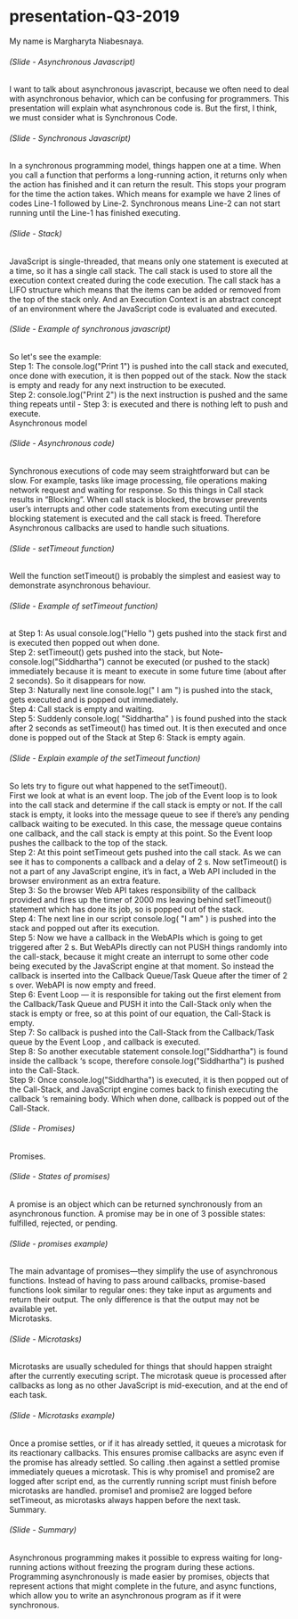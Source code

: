 # presentation-Q3-2019  
My name is Margharyta Niabesnaya.  
###### (Slide - Asynchronous Javascript)  
I want to talk about asynchronous javascript, because we often need to deal with asynchronous behavior, which can be confusing for programmers. This presentation will explain what asynchronous code is. But the first, I think, we must consider what is Synchronous Code.   
###### (Slide - Synchronous Javascript)  
In a synchronous programming model, things happen one at a time. When you call a function that performs a long-running action, it returns only when the action has finished and it can return the result. This stops your program for the time the action takes. Which means for example we have 2 lines of codes Line-1 followed by Line-2. Synchronous means Line-2 can not start running until the Line-1 has finished executing.  
###### (Slide - Stack)  
JavaScript is single-threaded, that means only one statement is executed at a time, so it has a single call stack. The call stack is used to store all the execution context created during the code execution. The call stack has a LIFO structure which means that the items can be added or removed from the top of the stack only. And an Execution Context is an abstract concept of an environment where the JavaScript code is evaluated and executed.   
###### (Slide - Example of synchronous javascript)  
So let's see the example:  
Step 1: The console.log("Print 1") is pushed into the call stack and executed, once done with execution, it is then popped out of the stack. Now the stack is empty and ready for any next instruction to be executed.  
Step 2: console.log("Print 2") is the next instruction is pushed and the same thing repeats until - Step 3: is executed and there is nothing left to push and execute.  
Asynchronous model  
###### (Slide - Asynchronous code)  
Synchronous executions of code may seem straightforward but can be slow. For example, tasks like image processing, file operations making network request and waiting for response. So this things in Call stack results in “Blocking”. When call stack is blocked, the browser prevents user’s interrupts and other code statements from executing until the blocking statement is executed and the call stack is freed. Therefore Asynchronous callbacks are used to handle such situations.  
###### (Slide - setTimeout function)  
Well the function setTimeout() is probably the simplest and easiest way to demonstrate asynchronous behaviour.  
###### (Slide - Example of setTimeout function)  
at Step 1: As usual console.log("Hello ") gets pushed into the stack first and is executed then popped out when done.  
Step 2: setTimeout() gets pushed into the stack, but Note- console.log("Siddhartha") cannot be executed (or pushed to the stack) immediately because it is meant to execute in some future time (about after 2 seconds). So it disappears for now.  
Step 3: Naturally next line console.log(" I am ") is pushed into the stack, gets executed and is popped out immediately.  
Step 4: Call stack is empty and waiting.  
Step 5: Suddenly console.log( "Siddhartha" ) is found pushed into the stack after 2 seconds as setTimeout() has timed out. It is then executed and once done is popped out of the Stack at Step 6: Stack is empty again.  
###### (Slide - Explain example of the setTimeout function)  
So lets try to figure out what happened to the setTimeout().   
First we look at what is an event loop. The job of the Event loop is to look into the call stack and determine if the call stack is empty or not. If the call stack is empty, it looks into the message queue to see if there’s any pending callback waiting to be executed. In this case, the message queue contains one callback, and the call stack is empty at this point. So the Event loop pushes the callback to the top of the stack.  
Step 2: At this point setTimeout gets pushed into the call stack. As we can see it has to components a callback and a delay of 2 s. Now setTimeout() is not a part of any JavaScript engine, it’s in fact, a Web API included in the browser environment as an extra feature.  
Step 3: So the browser Web API takes responsibility of the callback provided and fires up the timer of 2000 ms leaving behind setTimeout() statement which has done its job, so is popped out of the stack.   
Step 4: The next line in our script console.log( "I am" ) is pushed into the stack and popped out after its execution.  
Step 5: Now we have a callback in the WebAPIs which is going to get triggered after 2 s. But WebAPIs directly can not PUSH things randomly into the call-stack, because it might create an interrupt to some other code being executed by the JavaScript engine at that moment. So instead the callback is inserted into the Callback Queue/Task Queue after the timer of 2 s over. WebAPI is now empty and freed.  
Step 6: Event Loop — it is responsible for taking out the first element from the Callback/Task Queue and PUSH it into the Call-Stack only when the stack is empty or free, so at this point of our equation, the Call-Stack is empty.  
Step 7: So callback is pushed into the Call-Stack from the Callback/Task queue by the Event Loop , and callback is executed.   
Step 8: So another executable statement console.log("Siddhartha") is found inside the callback ‘s scope, therefore console.log("Siddhartha") is pushed into the Call-Stack.  
Step 9: Once console.log("Siddhartha") is executed, it is then popped out of the Call-Stack, and JavaScript engine comes back to finish executing the callback ‘s remaining body. Which when done, callback is popped out of the Call-Stack.  
###### (Slide - Promises)  
Promises.  
###### (Slide - States of promises)  
A promise is an object which can be returned synchronously from an asynchronous function. A promise may be in one of 3 possible states: fulfilled, rejected, or pending.  
###### (Slide - promises example)  
The main advantage of promises—they simplify the use of asynchronous functions. Instead of having to pass around callbacks, promise-based functions look similar to regular ones: they take input as arguments and return their output. The only difference is that the output may not be available yet.  
Microtasks.  
###### (Slide - Microtasks)  
Microtasks are usually scheduled for things that should happen straight after the currently executing script. The microtask queue is processed after callbacks as long as no other JavaScript is mid-execution, and at the end of each task.  
###### (Slide - Microtasks example)  
Once a promise settles, or if it has already settled, it queues a microtask for its reactionary callbacks. This ensures promise callbacks are async even if the promise has already settled. So calling .then against a settled promise immediately queues a microtask. This is why promise1 and promise2 are logged after script end, as the currently running script must finish before microtasks are handled. promise1 and promise2 are logged before setTimeout, as microtasks always happen before the next task.  
Summary.  
###### (Slide - Summary)  
Asynchronous programming makes it possible to express waiting for long-running actions without freezing the program during these actions.   
Programming asynchronously is made easier by promises, objects that represent actions that might complete in the future, and async functions, which allow you to write an asynchronous program as if it were synchronous.  




